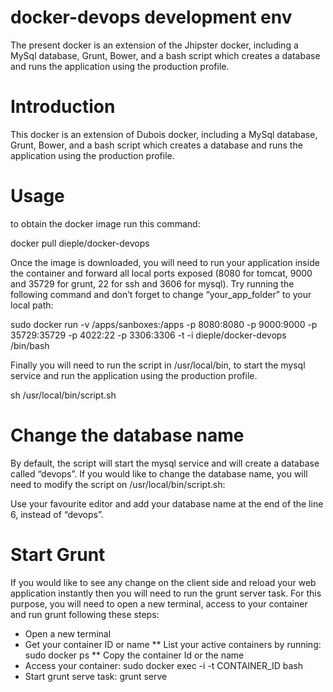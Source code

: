 # docker-devops development env
The present docker is an extension of the Jhipster docker, including a MySql database, Grunt, Bower, and a bash script which creates a database and runs the application using the production profile.

# Introduction
This docker is an extension of Dubois docker, including a MySql database, Grunt, Bower, and a bash script which creates a database and runs the application using the production profile.

# Usage
to obtain the docker image run this command:

docker pull dieple/docker-devops

Once the image is downloaded, you will need to run your application inside the container and forward all local ports exposed (8080 for tomcat, 9000 and 35729 for grunt, 22 for ssh and 3606 for mysql). Try running the following command  and don’t forget to change “your_app_folder” to your local path:

sudo docker run -v /apps/sanboxes:/apps -p 8080:8080 -p 9000:9000 -p 35729:35729 -p 4022:22 -p 3306:3306 -t -i dieple/docker-devops /bin/bash

Finally you will need to run the script in /usr/local/bin, to start the mysql service and run the application using the production profile.


sh /usr/local/bin/script.sh


# Change the database name

By default, the script will start the mysql service and will create a database called “devops”. If you would like to change the database name, you will need to modify the script on /usr/local/bin/script.sh:

Use your favourite editor and add your database name at the end of the line 6, instead of “devops”.

# Start Grunt

If you would like to see any change on the client side and reload your web application instantly then you will need to run the grunt server task. For this purpose, you will need to open a new terminal, access to your container and run grunt following these steps:

* Open a new terminal
* Get your container ID or name
** List your active containers by running:
  sudo docker ps
** Copy the container Id or the name
* Access your container:
  sudo docker exec -i -t CONTAINER_ID bash
* Start grunt serve task:
 grunt serve



